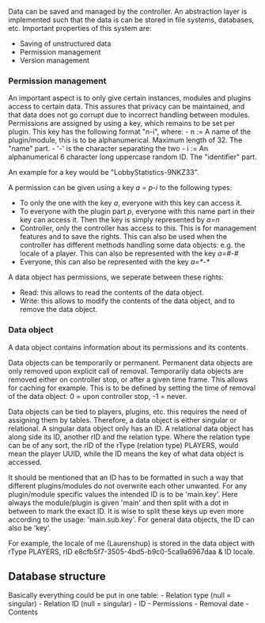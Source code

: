 Data can be saved and managed by the controller.
An abstraction layer is implemented such that the data is can be stored in file systems, databases, etc.
Important properties of this system are:
- Saving of unstructured data
- Permission management
- Version management

<h3>Permission management</h3>
An important aspect is to only give certain instances, modules and plugins access to certain data.
This assures that privacy can be maintained, and that data does not go corrupt due to incorrect handling between modules.
Permissions are assigned by using a key, which remains to be set per plugin. This key has the following format "n-i", where:
- n := A name of the plugin/module, this is to be alphanumerical. Maximum length of 32. The "name" part.
- '-' is the character separating the two
- i := An alphanumerical 6 character long uppercase random ID. The "identifier" part.

An example for a key would be "LobbyStatistics-9NKZ33".

A permission can be given using a key <i>a = p-i</i> to the following types:
- To only the one with the key <i>a</i>, everyone with this key can access it.
- To everyone with the plugin part <i>p</i>, everyone with this name part in their key can access it.
Then the key is simply represented by <i>a=n</i>
- Controller, only the controller has access to this. This is for management features and to save the rights.
This can also be used when the controller has different methods handling some data objects: e.g. the locale of a player.
This can also be represented with the key <i>a=#-#</i>
- Everyone, this can also be represented with the key <i>a=\*-\*</i>

A data object has permissions, we seperate between these rights:
- Read: this allows to read the contents of the data object.
- Write: this allows to modify the contents of the data object, and to remove the data object.

<h3>Data object</h3>
A data object contains information about its permissions and its contents. 

Data objects can be temporarily or permanent.
Permanent data objects are only removed upon explicit call of removal. 
Temporarily data objects are removed either on controller stop, or after a given time frame.
This allows for caching for example.
This is to be defined by setting the time of removal of the data object:
0 = upon controller stop,
-1 = never.

Data objects can be tied to players, plugins, etc. this requires the need of assigning them by tables.
Therefore, a data object is either singular or relational.
A singular data object only has an ID.
A relational data object has along side its ID, another rID and the relation type.
Where the relation type can be of any sort, the rID of the rType (relation type) PLAYERS, would mean the player UUID, while the ID means the key of what data object is accessed.

It should be mentioned that an ID has to be formatted in such a way that different plugins/modules do not overwrite each other unwanted.
For any plugin/module specific values the intended ID is to be 'main.key'.
Here always the module/plugin is given 'main' and then split with a dot in between to mark the exact ID.
It is wise to split these keys up even more according to the usage: 'main.sub.key'.
For general data objects, the ID can also be 'key'.

For example, the locale of me (Laurenshup) is stored in the data object with rType PLAYERS, rID e8cfb5f7-3505-4bd5-b9c0-5ca9a6967daa & ID locale.

<h2>Database structure</h4>
Basically everything could be put in one table:
- Relation type (null = singular)
- Relation ID (null = singular)
- ID
- Permissions
- Removal date
- Contents